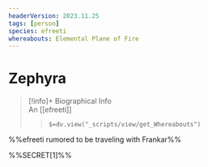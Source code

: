 ```yaml
---
headerVersion: 2023.11.25
tags: [person]
species: efreeti
whereabouts: Elemental Plane of Fire
---
```

# Zephyra
>[!info]+ Biographical Info  
> An [[efreeti]]  
>> `$=dv.view("_scripts/view/get_Whereabouts")`

%%efreeti rumored to be traveling with Frankar%%

%%SECRET[1]%%
